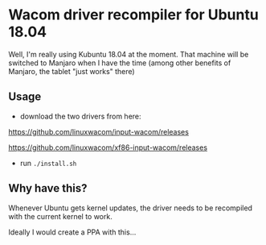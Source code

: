 # Wacom driver recompiler for Ubuntu 18.04

Well, I'm really using Kubuntu 18.04 at the moment.
That machine will be switched to Manjaro when I have the time
(among other benefits of Manjaro, the tablet "just works" there)

## Usage

- download the two drivers from here:

https://github.com/linuxwacom/input-wacom/releases

https://github.com/linuxwacom/xf86-input-wacom/releases

- run `./install.sh`

## Why have this?

Whenever Ubuntu gets kernel updates,
the driver needs to be recompiled with the current kernel to work.

Ideally I would create a PPA with this...
